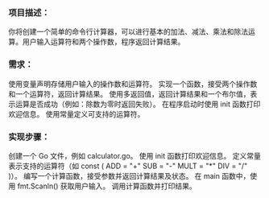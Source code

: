 ### 项目描述：
你将创建一个简单的命令行计算器，可以进行基本的加法、减法、乘法和除法运算。用户输入运算符和两个操作数，程序返回计算结果。

### 需求：
使用变量声明存储用户输入的操作数和运算符。
实现一个函数，接受两个操作数和一个运算符，返回计算结果。
使用多返回值，返回计算结果和一个布尔值，表示运算是否成功（例如：除数为零时返回失败）。
在程序启动时使用 init 函数打印欢迎信息。
使用常量定义可支持的运算符。

### 实现步骤：
创建一个 Go 文件，例如 calculator.go。
使用 init 函数打印欢迎信息。
定义常量表示支持的运算符（如 const ( ADD = "+" SUB = "-" MULT = "*" DIV = "/" )）。
编写一个计算函数，接受参数并返回计算结果及状态。
在 main 函数中，使用 fmt.Scanln() 获取用户输入。
调用计算函数并打印结果。